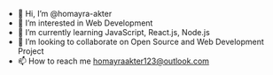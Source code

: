 - 👋 Hi, I’m @homayra-akter
- 👀 I’m interested in Web Development
- 🌱 I’m currently learning JavaScript, React.js, Node.js
- 💞️ I’m looking to collaborate on Open Source and Web Development Project
- 📫 How to reach me homayraakter123@outlook.com

<!---
homayra-akter/homayra-akter is a ✨ special ✨ repository because its `README.md` (this file) appears on your GitHub profile.
You can click the Preview link to take a look at your changes.
--->
